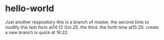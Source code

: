 # hello-world
Just another respository
this is a branch of master.
the second time to modify this test form at14:12 Oct.25.
the third.
the forth time at15:29.
create a new branch is quick at 16:22.